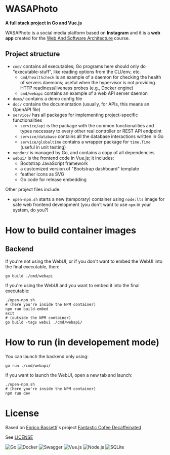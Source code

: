 # WASAPhoto

**A full stack project in Go and Vue.js**

WASAPhoto is a social media platform based on **Instagram** and it is a **web app** created for the [Web And Software Architecture][WASA] course.

## Project structure

* `cmd/` contains all executables; Go programs here should only do "executable-stuff", like reading options from the CLI/env, etc.
	* `cmd/healthcheck` is an example of a daemon for checking the health of servers daemons; useful when the hypervisor is not providing HTTP readiness/liveness probes (e.g., Docker engine)
	* `cmd/webapi` contains an example of a web API server daemon
* `demo/` contains a demo config file
* `doc/` contains the documentation (usually, for APIs, this means an OpenAPI file)
* `service/` has all packages for implementing project-specific functionalities
	* `service/api` is the package with the common functionalities and types necessary to every other real controller or REST API endpoint
    * `service/database` contains all the database interactions written in Go
	* `service/globaltime` contains a wrapper package for `time.Time` (useful in unit testing)
* `vendor/` is managed by Go, and contains a copy of all dependencies
* `webui/` is the frontend code in Vue.js; it includes:
	* Bootstrap JavaScript framework
	* a customized version of "Bootstrap dashboard" template
	* feather icons as SVG
	* Go code for release embedding

Other project files include:
* `open-npm.sh` starts a new (temporary) container using `node:lts` image for safe web frontend development (you don't want to use `npm` in your system, do you?)


# How to build container images
## Backend

If you're not using the WebUI, or if you don't want to embed the WebUI into the final executable, then:
```shell
go build ./cmd/webapi
```

If you're using the WebUI and you want to embed it into the final executable:
```shell
./open-npm.sh
# (here you're inside the NPM container)
npm run build-embed
exit
# (outside the NPM container)
go build -tags webui ./cmd/webapi/
```

# How to run (in developement mode)
You can launch the backend only using:
```shell
go run ./cmd/webapi/
```
If you want to launch the WebUI, open a new tab and launch:
```shell
./open-npm.sh
# (here you're inside the NPM container)
npm run dev
```

# License
Based on [Enrico Bassetti][EBassetti]'s project [Fantastic Cofee Decaffeinated][FantasticCoffee]

See [LICENSE][License]

![Go](https://img.shields.io/badge/Go-00ADD8?style=for-the-badge&logo=go&logoColor=white)
![Docker](https://img.shields.io/badge/Docker-2CA5E0?style=for-the-badge&logo=docker&logoColor=white)
![Swagger](https://img.shields.io/badge/Swagger-85EA2D?style=for-the-badge&logo=Swagger&logoColor=white)
![Vue.js](https://img.shields.io/badge/Vue.js-35495E?style=for-the-badge&logo=vuedotjs&logoColor=4FC08D)
![Node.js](https://img.shields.io/badge/Node.js-339933?style=for-the-badge&logo=nodedotjs&logoColor=white)
![SQLite](https://img.shields.io/badge/SQLite-07405E?style=for-the-badge&logo=sqlite&logoColor=white)


[WASA]: http://gamificationlab.uniroma1.it/en/wasa/
[FantasticCoffee]: https://github.com/sapienzaapps/fantastic-coffee-decaffeinated/
[EBassetti]: https://github.com/Enrico204
[License]: https://github.com/paper23/WASAPhoto/blob/main/LICENSE
